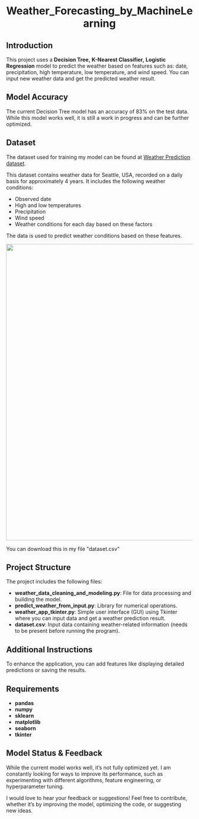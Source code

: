 <p align="center">
 <h1 align="center">Weather_Forecasting_by_MachineLearning</h1>
</p>

## Introduction
This project uses a **Decision Tree,** **K-Nearest Classifier,** **Logistic Regression** model to predict the weather based on features such as: date, precipitation, high temperature, low temperature, and wind speed. You can input new weather data and get the predicted weather result.

## Model Accuracy
The current Decision Tree model has an accuracy of 83% on the test data. While this model works well, it is still a work in progress and can be further optimized.

## Dataset
The dataset used for training my model can be found at [Weather Prediction dataset](https://www.kaggle.com/datasets/ananthr1/weather-prediction/data).

This dataset contains weather data for Seattle, USA, recorded on a daily basis for approximately 4 years. It includes the following weather conditions:

- Observed date
- High and low temperatures
- Precipitation
- Wind speed
- Weather conditions for each day based on these factors

The data is used to predict weather conditions based on these features.

<img src="" width="800">

You can download this in my file "dataset.csv"


## Project Structure
The project includes the following files:
- **weather_data_cleaning_and_modeling.py**: File for data processing and building the model.
- **predict_weather_from_input.py**: Library for numerical operations.
- **weather_app_tkinter.py**: Simple user interface (GUI) using Tkinter where you can input data and get a weather prediction result.
- **dataset.csv**: Input data containing weather-related information (needs to be present before running the program).

## Additional Instructions
To enhance the application, you can add features like displaying detailed predictions or saving the results.

## Requirements
* **pandas**
* **numpy**
* **sklearn** 
* **matplotlib**
* **seaborn**
* **tkinter**

## Model Status & Feedback
While the current model works well, it’s not fully optimized yet. I am constantly looking for ways to improve its performance, such as experimenting with different algorithms, feature engineering, or hyperparameter tuning.

I would love to hear your feedback or suggestions! Feel free to contribute, whether it’s by improving the model, optimizing the code, or suggesting new ideas.